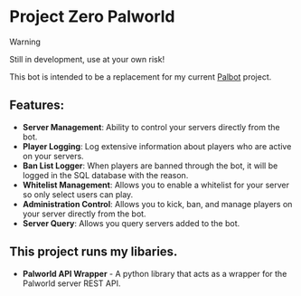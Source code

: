 # Project Zero Palworld
 > [!WARNING]  
 > Still in development, use at your own risk!

 This bot is intended to be a replacement for my current [Palbot](https://github.com/dkoz/palworld-palbot) project. 

## Features:
 - **Server Management**: Ability to control your servers directly from the bot.
 - **Player Logging**: Log extensive information about players who are active on your servers.
 - **Ban List Logger**: When players are banned through the bot, it will be logged in the SQL database with the reason.
 - **Whitelist Management**: Allows you to enable a whitelist for your server so only select users can play.
 - **Administration Control**: Allows you to kick, ban, and manage players on your server directly from the bot.
 - **Server Query**: Allows you query servers added to the bot.

## This project runs my libaries.
 - **Palworld API Wrapper** - A python library that acts as a wrapper for the Palworld server REST API.